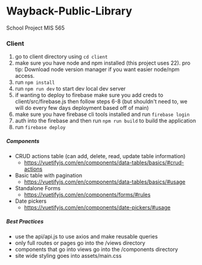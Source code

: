 # Wayback-Public-Library
School Project MIS 565

### Client

1. go to client directory using `cd client`
2. make sure you have node and npm installed (this project uses 22). pro tip: Download node version manager if you want easier node/npm access.
3. run `npm install`
4. run `npm run dev` to start dev local dev server
5. if wanting to deploy to firebase make sure you add creds to client/src/firebase.js then follow steps 6-8 (but shouldn't need to, we will do every few days deployment based off of main)
6. make sure you have firebase cli tools installed and run `firebase login`
7. auth into the firebase and then run `npm run build` to build the application
8. run `firebase deploy`

##### Components

- CRUD actions table (can add, delete, read, update table information)
  - https://vuetifyjs.com/en/components/data-tables/basics/#crud-actions
- Basic table with pagination
  - https://vuetifyjs.com/en/components/data-tables/basics/#usage
- Standalone Forms
  - https://vuetifyjs.com/en/components/forms/#rules
- Date pickers
  - https://vuetifyjs.com/en/components/date-pickers/#usage

##### Best Practices

- use the api/api.js to use axios and make reusable queries
- only full routes or pages go into the /views directory
- components that go into views go into the /components directory
- site wide styling goes into assets/main.css